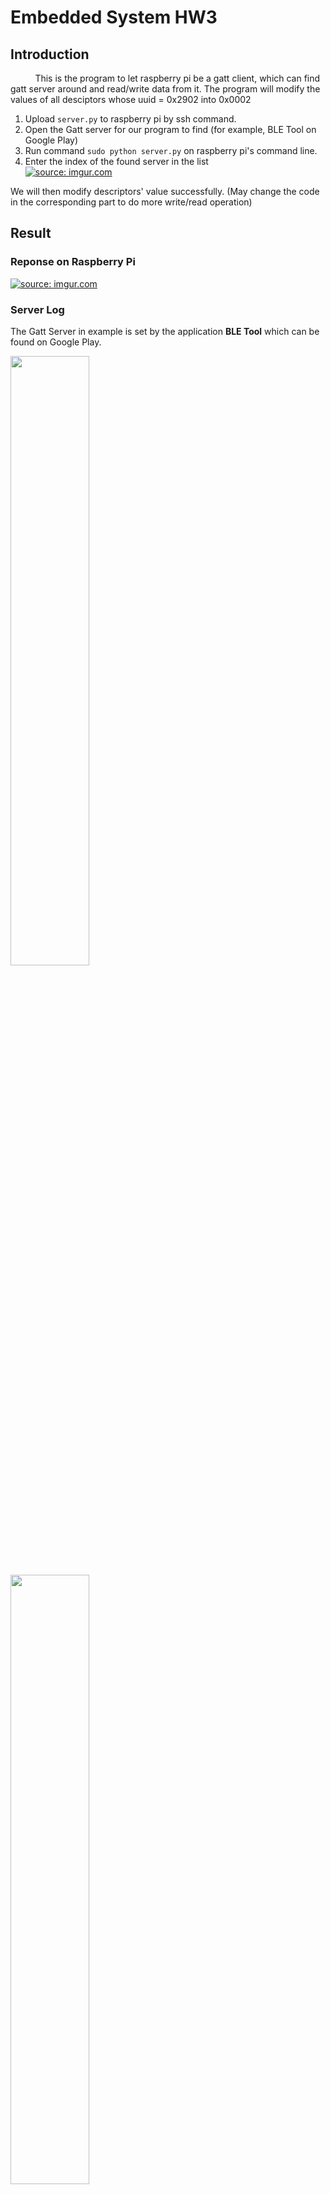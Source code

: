 # Embedded System HW3
## Introduction
&nbsp;&nbsp;&nbsp;&nbsp;&nbsp;&nbsp;&nbsp;&nbsp;&nbsp;
This is the program to let raspberry pi be a gatt client, which can find gatt server around and read/write data from it. The program will modify the values of all desciptors whose uuid = 0x2902 into 0x0002
1. Upload ```server.py``` to raspberry pi by ssh command.
2. Open the Gatt server for our program to find (for example, BLE Tool on Google Play)
3. Run command ```sudo python server.py``` on raspberry pi's command line.
4. Enter the index of the found server in the list  
<a href="https://imgur.com/WUrqlCS"><img src="https://i.imgur.com/WUrqlCS.png" title="source: imgur.com" /></a>

We will then modify descriptors' value successfully.
(May change the code in the corresponding part to do more write/read operation)


## Result
### Reponse on Raspberry Pi
<a href="https://imgur.com/kLihSsK"><img src="https://i.imgur.com/kLihSsK.png" title="source: imgur.com" /></a>


### Server Log

The Gatt Server in example is set by the application **BLE Tool** which can be found on Google Play.

<img width="50%" height="50%" src="https://i.imgur.com/tvgeMUq.jpg">

<img width="50%" height="50%" src="https://i.imgur.com/RQgeniV.jpg">
